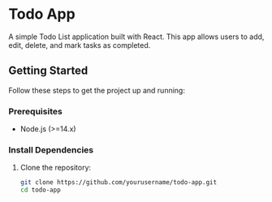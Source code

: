 # Todo App

A simple Todo List application built with React. This app allows users to add, edit, delete, and mark tasks as completed.

## Getting Started

Follow these steps to get the project up and running:

### Prerequisites

- Node.js (>=14.x)

### Install Dependencies

1. Clone the repository:
   ```bash
   git clone https://github.com/yourusername/todo-app.git
   cd todo-app
